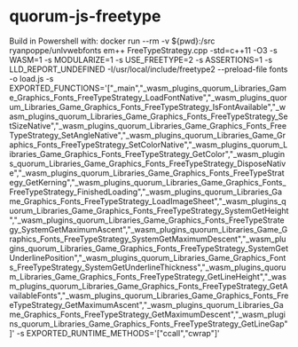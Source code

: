 # quorum-js-freetype

Build in Powershell with: docker run --rm -v ${pwd}:/src ryanpoppe/unlvwebfonts em++ FreeTypeStrategy.cpp -std=c++11 -O3 -s WASM=1 -s MODULARIZE=1 -s USE_FREETYPE=2 -s ASSERTIONS=1 -s LLD_REPORT_UNDEFINED -I/usr/local/include/freetype2 --preload-file fonts -o load.js -s EXPORTED_FUNCTIONS='["_main","_wasm_plugins_quorum_Libraries_Game_Graphics_Fonts_FreeTypeStrategy_LoadFontNative","_wasm_plugins_quorum_Libraries_Game_Graphics_Fonts_FreeTypeStrategy_IsFontAvailable","_wasm_plugins_quorum_Libraries_Game_Graphics_Fonts_FreeTypeStrategy_SetSizeNative","_wasm_plugins_quorum_Libraries_Game_Graphics_Fonts_FreeTypeStrategy_SetAngleNative","_wasm_plugins_quorum_Libraries_Game_Graphics_Fonts_FreeTypeStrategy_SetColorNative","_wasm_plugins_quorum_Libraries_Game_Graphics_Fonts_FreeTypeStrategy_GetColor","_wasm_plugins_quorum_Libraries_Game_Graphics_Fonts_FreeTypeStrategy_DisposeNative","_wasm_plugins_quorum_Libraries_Game_Graphics_Fonts_FreeTypeStrategy_GetKerning","_wasm_plugins_quorum_Libraries_Game_Graphics_Fonts_FreeTypeStrategy_FinishedLoading","_wasm_plugins_quorum_Libraries_Game_Graphics_Fonts_FreeTypeStrategy_LoadImageSheet","_wasm_plugins_quorum_Libraries_Game_Graphics_Fonts_FreeTypeStrategy_SystemGetHeight","_wasm_plugins_quorum_Libraries_Game_Graphics_Fonts_FreeTypeStrategy_SystemGetMaximumAscent","_wasm_plugins_quorum_Libraries_Game_Graphics_Fonts_FreeTypeStrategy_SystemGetMaximumDescent","_wasm_plugins_quorum_Libraries_Game_Graphics_Fonts_FreeTypeStrategy_SystemGetUnderlinePosition","_wasm_plugins_quorum_Libraries_Game_Graphics_Fonts_FreeTypeStrategy_SystemGetUnderlineThickness","_wasm_plugins_quorum_Libraries_Game_Graphics_Fonts_FreeTypeStrategy_GetLineHeight","_wasm_plugins_quorum_Libraries_Game_Graphics_Fonts_FreeTypeStrategy_GetAvailableFonts","_wasm_plugins_quorum_Libraries_Game_Graphics_Fonts_FreeTypeStrategy_GetMaximumAscent","_wasm_plugins_quorum_Libraries_Game_Graphics_Fonts_FreeTypeStrategy_GetMaximumDescent","_wasm_plugins_quorum_Libraries_Game_Graphics_Fonts_FreeTypeStrategy_GetLineGap"]' -s EXPORTED_RUNTIME_METHODS='["ccall","cwrap"]'